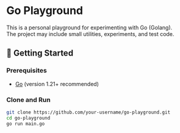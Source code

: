 # Go Playground

This is a personal playground for experimenting with Go (Golang).  
The project may include small utilities, experiments, and test code.

## 🚀 Getting Started

### Prerequisites
- [Go](https://go.dev/dl/) (version 1.21+ recommended)

### Clone and Run
```bash
git clone https://github.com/your-username/go-playground.git
cd go-playground
go run main.go